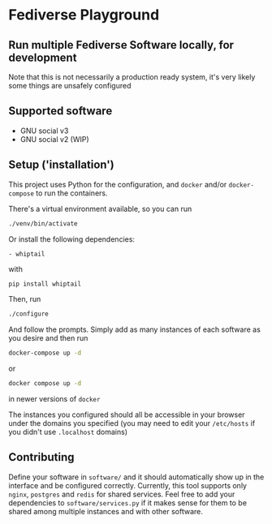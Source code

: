 # Fediverse Playground

## Run multiple Fediverse Software locally, for development

Note that this is not necessarily a production ready system, it's very likely
some things are unsafely configured


## Supported software

 - GNU social v3
 - GNU social v2 (WIP)
 
## Setup ('installation')

This project uses Python for the configuration, and `docker` and/or `docker-compose` to run the containers. 

There's a virtual environment available, so you can run

```sh
./venv/bin/activate
```

Or install the following dependencies:
    
    - whiptail

with

```sh
pip install whiptail
```

Then, run

```sh
./configure
```

And follow the prompts. Simply add as many instances of each software as you desire and then run

```sh
docker-compose up -d
```

or

```sh
docker compose up -d
```

in newer versions of `docker`

The instances you configured should all be accessible in your browser under the
domains you specified (you may need to edit your `/etc/hosts` if you didn't use
`.localhost` domains)

## Contributing

Define your software in `software/` and it should automatically show up in the
interface and be configured correctly. Currently, this tool supports only
`nginx`, `postgres` and `redis` for shared services. Feel free to add your
dependencies to `software/services.py` if it makes sense for them to be shared
among multiple instances and with other software.
